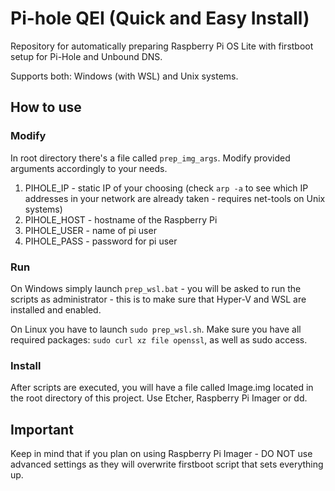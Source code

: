 # Pi-hole QEI (Quick and Easy Install)
Repository for automatically preparing Raspberry Pi OS Lite with firstboot setup for Pi-Hole and Unbound DNS.

Supports both: Windows (with WSL) and Unix systems.

## How to use

### Modify

In root directory there's a file called `prep_img_args`. Modify provided arguments accordingly to your needs.
1. PIHOLE_IP - static IP of your choosing (check `arp -a` to see which IP addresses in your network are already taken - requires net-tools on Unix systems)
1. PIHOLE_HOST - hostname of the Raspberry Pi
1. PIHOLE_USER - name of pi user
1. PIHOLE_PASS - password for pi user

### Run

On Windows simply launch `prep_wsl.bat` - you will be asked to run the scripts as administrator - this is to make sure that Hyper-V and WSL are installed and enabled.

On Linux you have to launch `sudo prep_wsl.sh`. Make sure you have all required packages: `sudo curl xz file openssl`, as well as sudo access.

### Install

After scripts are executed, you will have a file called Image.img located in the root directory of this project. Use Etcher, Raspberry Pi Imager or dd.

## Important

Keep in mind that if you plan on using Raspberry Pi Imager - DO NOT use advanced settings as they will overwrite firstboot script that sets everything up.
